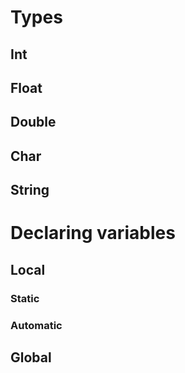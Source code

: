 # Types
## Int

## Float
## Double
## Char
## String
# Declaring variables

## Local

### Static
### Automatic
## Global

